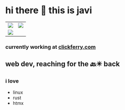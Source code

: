 # hi there 👋 this is javi


<table>
  </tr>
  <tr>
    <td><img src="https://github-profile-summary-cards.vercel.app/api/cards/repos-per-language?username=javlocan&theme=gruvbox"/></td>
    <td><img src="https://github-profile-summary-cards.vercel.app/api/cards/most-commit-language?username=javlocan&theme=gruvbox"/></td>
  </tr>
    <tr>
    <td colspan="2"><img src="https://github-profile-summary-cards.vercel.app/api/cards/profile-details?username=javlocan&theme=gruvbox"/></td>
  </tr>
</table>


### currently working at [clickferry.com](https://www.clickferry.com)

## web dev, reaching for the  🔙✴️ back

### i love

<ul>
<li>linux</li>
<li>rust</li>
<li>htmx</li>
</ul>
